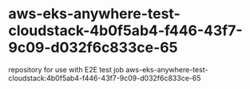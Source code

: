 # aws-eks-anywhere-test-cloudstack-4b0f5ab4-f446-43f7-9c09-d032f6c833ce-65
repository for use with E2E test job aws-eks-anywhere-test-cloudstack:4b0f5ab4-f446-43f7-9c09-d032f6c833ce-65
